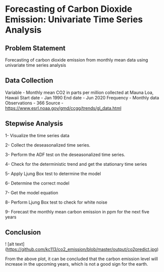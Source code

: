 # Forecasting of Carbon Dioxide Emission: Univariate Time Series Analysis

## Problem Statement 

Forecasting of carbon dioxide emission from monthly mean data using univariate time series analysis

## Data Collection

Variable - Monthly mean CO2 in parts per million collected at Mauna Loa, Hawaii
Start date - Jan 1990
End date - Jun 2020
Frequency - Monthly data
Observations - 366
Source - https://www.esrl.noaa.gov/gmd/ccgg/trends/gl_data.html

## Stepwise Analysis

1- Visualize the time series data

2- Collect the deseasonalized time series.

3- Perform the ADF test on the deseasonalized time series.

4- Check for the deterministic trend and get the stationary time series

5- Apply Ljung Box test to determine the model

6- Determine the correct model

7- Get the model equation

8- Perform Ljung Box test to check for white noise

9- Forecast the monthly mean carbon emission in ppm for the next five years

## Conclusion

! [alt text] (https://github.com/kc113/co2_emission/blob/master/output/co2predict.jpg)

From the above plot, it can be concluded that the carbon emission level will increase in the upcoming years, which is not a good sign for the earth.
